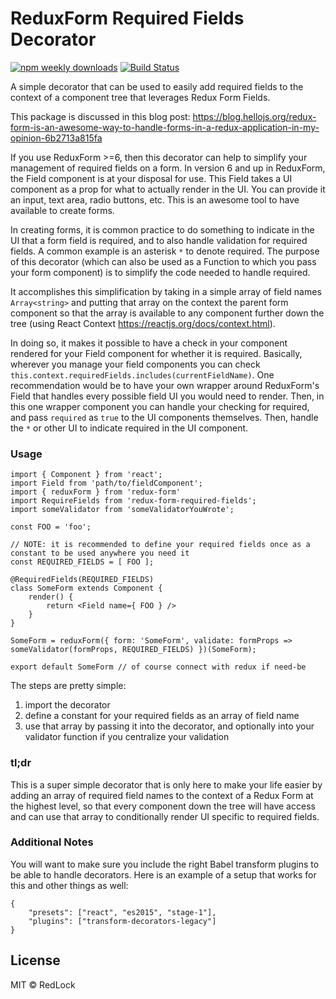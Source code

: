 # ReduxForm Required Fields Decorator 

[![npm weekly downloads](https://img.shields.io/npm/dw/redux-form-required-fields.svg?style=for-the-badge)](https://www.npmjs.com/package/redux-form-required-fields) [![Build Status](https://img.shields.io/travis/marcacyr/redux-form-required-fields-decorator.svg?style=for-the-badge)](https://travis-ci.org/marcacyr/redux-form-required-fields-decorator.svg?branch=master)

A simple decorator that can be used to easily add required fields to the context of a component tree that leverages Redux Form Fields.

This package is discussed in this blog post: https://blog.hellojs.org/redux-form-is-an-awesome-way-to-handle-forms-in-a-redux-application-in-my-opinion-6b2713a815fa

If you use ReduxForm >=6, then this decorator can help to simplify your management of required fields on a form. 
In version 6 and up in ReduxForm, the Field component is at your disposal for use. This Field takes a UI component as a prop
for what to actually render in the UI. You can provide it an input, text area, radio buttons, etc. This is an awesome tool to
have available to create forms. 

In creating forms, it is common practice to do something to indicate in the UI that a form field is required, and to also handle
validation for required fields. A common example is an asterisk `*` to denote required. The purpose of this decorator (which can
also be used as a Function to which you pass your form component) is to simplify the code needed to handle required.

It accomplishes this simplification by taking in a simple array of field names `Array<string>` and putting that array on the context
the parent form component so that the array is available to any component further down the tree (using React Context https://reactjs.org/docs/context.html).

In doing so, it makes it possible to have a check in your component rendered for your Field component for whether it is required. Basically,
wherever you manage your field components you can check `this.context.requiredFields.includes(currentFieldName)`. One recommendation would be 
to have your own wrapper around ReduxForm's Field that handles every possible field UI you would need to render. Then, in this one wrapper component
you can handle your checking for required, and pass `required` as `true` to the UI components themselves. Then, handle the `*` or other UI to indicate
required in the UI component.

### Usage

```
import { Component } from 'react';
import Field from 'path/to/fieldComponent';
import { reduxForm } from 'redux-form'
import RequireFields from 'redux-form-required-fields';
import someValidator from 'someValidatorYouWrote';

const FOO = 'foo';

// NOTE: it is recommended to define your required fields once as a constant to be used anywhere you need it
const REQUIRED_FIELDS = [ FOO ];

@RequiredFields(REQUIRED_FIELDS)
class SomeForm extends Component {
    render() {
        return <Field name={ FOO } />
    }
}

SomeForm = reduxForm({ form: 'SomeForm', validate: formProps => someValidator(formProps, REQUIRED_FIELDS) })(SomeForm);

export default SomeForm // of course connect with redux if need-be
```

The steps are pretty simple:
1) import the decorator
2) define a constant for your required fields as an array of field name
3) use that array by passing it into the decorator, and optionally into your validator function if you centralize your validation

### tl;dr

This is a super simple decorator that is only here to make your life easier by adding an array of required field names to the context
of a Redux Form at the highest level, so that every component down the tree will have access and can use that array to conditionally render
UI specific to required fields.

### Additional Notes

You will want to make sure you include the right Babel transform plugins to be able to handle decorators. Here is an example of a setup that works for this and other things as well:

```
{
    "presets": ["react", "es2015", "stage-1"],
    "plugins": ["transform-decorators-legacy"]
}
```

## License

MIT © RedLock

